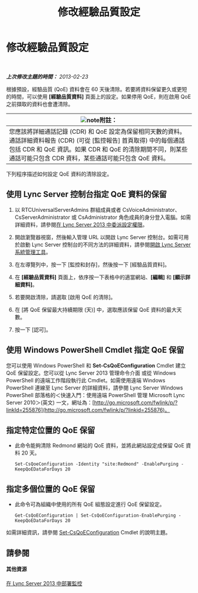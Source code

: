 ﻿---
title: 修改經驗品質設定
TOCTitle: 修改經驗品質設定
ms:assetid: a6b41de2-1466-4240-8a70-14ce6f0f3ddc
ms:mtpsurl: https://technet.microsoft.com/zh-tw/library/Gg182563(v=OCS.15)
ms:contentKeyID: 49291914
ms.date: 08/10/2015
mtps_version: v=OCS.15
ms.translationtype: HT
---

# 修改經驗品質設定

 

_**上次修改主題的時間：** 2013-02-23_

根據預設，經驗品質 (QoE) 資料會在 60 天後清除。若要將資料保留更久或更短的時間，可以使用 **\[經驗品質資料\]** 頁面上的設定。如果停用 QoE，則在啟用 QoE 之前擷取的資料也會遭清除。

<table>
<thead>
<tr class="header">
<th><img src="images/Gg398811.note(OCS.15).gif" title="note" alt="note" />附註：</th>
</tr>
</thead>
<tbody>
<tr class="odd">
<td>您應該將詳細通話記錄 (CDR) 和 QoE 設定為保留相同天數的資料。通話詳細資料報告 (CDR) (可從 [監控報告] 首頁取得) 中的每個通話包括 CDR 和 QoE 資訊。如果 CDR 和 QoE 的清除期間不同，則某些通話可能只包含 CDR 資料，某些通話可能只包含 QoE 資料。</td>
</tr>
</tbody>
</table>


下列程序描述如何設定 QoE 資料的清除設定。

## 使用 Lync Server 控制台指定 QoE 資料的保留

1.  以 RTCUniversalServerAdmins 群組成員或者 CsVoiceAdministrator、CsServerAdministrator 或 CsAdministrator 角色成員的身分登入電腦。如需詳細資料，請參閱[在 Lync Server 2013 中委派設定權限](lync-server-2013-delegate-setup-permissions.md)。

2.  開啟瀏覽器視窗，然後輸入管理 URL 以開啟 Lync Server 控制台。如需可用於啟動 Lync Server 控制台的不同方法的詳細資料，請參閱[開啟 Lync Server 系統管理工具](lync-server-2013-open-lync-server-administrative-tools.md)。

3.  在左導覽列中，按一下 \[監控和封存\]，然後按一下 \[經驗品質資料\]。

4.  在 **\[經驗品質資料\]** 頁面上，依序按一下表格中的適當網站、**\[編輯\]** 和 **\[顯示詳細資料\]**。

5.  若要開啟清除，請選取 \[啟用 QoE 的清除\]。

6.  在 \[將 QoE 保留最大持續期限 (天)\] 中，選取應該保留 QoE 資料的最大天數。

7.  按一下 \[認可\]。

## 使用 Windows PowerShell Cmdlet 指定 QoE 保留

您可以使用 Windows PowerShell 和 **Set-CsQoEConfiguration** Cmdlet 建立 QoE 保留設定。您可以從 Lync Server 2013 管理命令介面 或從 Windows PowerShell 的遠端工作階段執行此 Cmdlet。如需使用遠端 Windows PowerShell 連線至 Lync Server 的詳細資料，請參閱 Lync Server Windows PowerShell 部落格的＜快速入門：使用遠端 PowerShell 管理 Microsoft Lync Server 2010＞(英文) 一文，網址為：[http://go.microsoft.com/fwlink/p/?linkId=255876](http://go.microsoft.com/fwlink/p/?linkid=255876)。

## 指定特定位置的 QoE 保留

  - 此命令能夠清除 Redmond 網站的 QoE 資料，並將此網站設定成保留 QoE 資料 20 天。
    
        Set-CsQoeConfiguration -Identity "site:Redmond" -EnablePurging -KeepQoEDataForDays 20

## 指定多個位置的 QoE 保留

  - 此命令可為組織中使用的所有 QoE 組態設定進行 QoE 保留設定。
    
        Get-CsQoEConfiguration | Set-CsQoEConfiguration-EnablePurging -KeepQoEDataForDays 20 

如需詳細資訊，請參閱 [Set-CsQoEConfiguration](https://docs.microsoft.com/en-us/powershell/module/skype/Set-CsQoEConfiguration) Cmdlet 的說明主題。

## 請參閱

#### 其他資源

[在 Lync Server 2013 中部署監控](lync-server-2013-deploying-monitoring.md)

